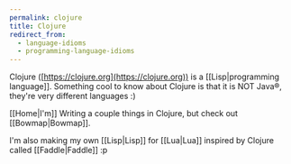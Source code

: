 ```yaml
---
permalink: clojure
title: Clojure
redirect_from:
  - language-idioms
  - programming-language-idioms
---
```

Clojure ([https://clojure.org](https://clojure.org)) is a [[Lisp|programming language]]. Something cool to know about Clojure is that it is NOT Java®, they're very different languages :)

[[Home|I'm]] Writing a couple things in Clojure, but check out [[Bowmap|Bowmap]].

I'm also making my own [[Lisp|Lisp]] for [[Lua|Lua]] inspired by Clojure called [[Faddle|Faddle]] :p
